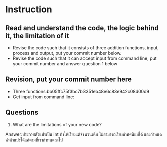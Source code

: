﻿# Instruction

## Read and understand the code, the logic behind it, the limitation of it
* Revise the code such that it consists of three addition functions, input, process and output, put your commit number below.
* Revise the code such that it can accept input from command line, put your commit number and answer question 1 below

## Revision, put your commit number here
* Three functions:bb05ffc75f3bc7b3351eb48e6c83e942c08d00d9
* Get input from command line:

## Questions
1. What are the limitations of your new code?

Answer:ประกาศตัวแปรเป็น int ทำให้เรียงแต่จำนวนเต็ม ไม่สามารถเรียงค่าทศนิยมได้ และกำหนดค่าตัวแปรได้แค่ตามที่เรากำหนดลงไป